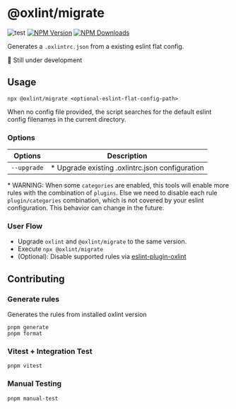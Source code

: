 # @oxlint/migrate

![test](https://github.com/oxc-project/oxlint-migrate/actions/workflows/test.yml/badge.svg)
[![NPM Version](https://img.shields.io/npm/v/%40oxlint%2Fmigrate)](https://www.npmjs.com/package/@oxlint/migrate)
[![NPM Downloads](https://img.shields.io/npm/dm/%40oxlint%2Fmigrate)](https://www.npmjs.com/package/@oxlint/migrate)

Generates a `.oxlintrc.json` from a existing eslint flat config.

🚧 Still under development

## Usage

```shell
npx @oxlint/migrate <optional-eslint-flat-config-path>
```

When no config file provided, the script searches for the default eslint config filenames in the current directory.

### Options

| Options     | Description                                      |
| ----------- | ------------------------------------------------ |
| `--upgrade` | \* Upgrade existing .oxlintrc.json configuration |

\* WARNING: When some `categories` are enabled, this tools will enable more rules with the combination of `plugins`.
Else we need to disable each rule `plugin/categories` combination, which is not covered by your eslint configuration.
This behavior can change in the future.

### User Flow

- Upgrade `oxlint` and `@oxlint/migrate` to the same version.
- Execute `npx @oxlint/migrate`
- (Optional): Disable supported rules via [eslint-plugin-oxlint](https://github.com/oxc-project/eslint-plugin-oxlint)

## Contributing

### Generate rules

Generates the rules from installed oxlint version

```shell
pnpm generate
pnpm format
```

### Vitest + Integration Test

```shell
pnpm vitest
```

### Manual Testing

```shell
pnpm manual-test
```
